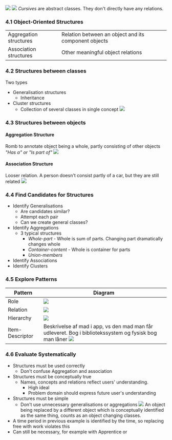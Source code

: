 ![](Pasted%20image%2020230909160347.png)
![](Pasted%20image%2020230909160457.png)
*Cursives* are abstract classes. They don't directly have any relations.
### 4.1 Object-Oriented Structures

|                        |                                                      |
| ---------------------- | ---------------------------------------------------- |
| Aggregation structures | Relation between an object and its component objects |
| Association structures | Other meaningful object relations                    | 

### 4.2 Structures between classes
Two types
- Generalisation structures
	- Inheritance
- Cluster structures
	- Collection of several classes in single concept
![](Pasted%20image%2020230909161442.png)

### 4.3 Structures between objects

#### Aggregation Structure
Romb to annotate object being a whole, partly consisting of other objects
*"Has a" or "Is part of"*
![](Pasted%20image%2020230909161736.png)
#### Association Structure
Looser relation. A person doesn't consist partly of a car, but they are still related
![](Pasted%20image%2020230909161910.png)

### 4.4 Find Candidates for Structures
- Identify Generalisations
	- Are candidates similar?
	- Attempt each pair
	- Can we create general classes?
- Identify Aggregations
	- 3 typical structures
		- *Whole-part* - Whole is sum of parts. Changing part dramatically changes whole
		- *Container-content* - Whole is container for parts
		- *Union-members*
- Identify Associations
- Identify Clusters

### 4.5 Explore Patterns

| Pattern         | Diagram                                  |
| --------------- | ---------------------------------------- |
| Role            | ![](Pasted%20image%2020230909162445.png) |
| Relation        | ![](Pasted%20image%2020230909162608.png) |
| Hierarchy       | ![](Pasted%20image%2020230909162642.png) |
| Item-Descriptor | Beskrivelse af mad i app, vs den mad man får udleveret. Bog i bibliotekssystem og fysisk bog man låner ![](Pasted%20image%2020230909162719.png) |

### 4.6 Evaluate Systematically
- Structures must be used correctly
	- Don't confuse Aggregation and association
- Structures must be conceptually true
	- Names, concepts and relations reflect users' understanding. 
		- High ideal
		- Problem domain should express future user's understanding
- Structures must be simple
	- Don't use unnecessary generalisations or aggregations
![](Pasted%20image%2020230913084709.png)
An object being replaced by a different object which is conceptually identified as the same thing, counts as an object changing classes. 
- A time period in previous example is identified by the time, so replacing free with work violates this
- Can still be necessary, for example with Apprentice or 
